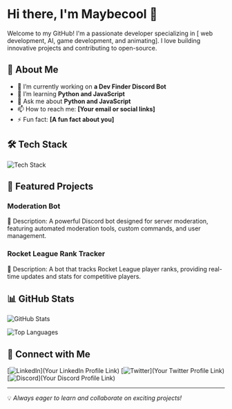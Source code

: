 # Hi there, I'm Maybecool 👋

Welcome to my GitHub! I'm a passionate developer specializing in [ web development, AI, game development, and animating]. I love building innovative projects and contributing to open-source.

## 🚀 About Me
- 🔭 I’m currently working on **a Dev Finder Discord Bot**
- 🌱 I’m learning **Python and JavaScript**
- 💬 Ask me about **Python and JavaScript**
- 📫 How to reach me: **[Your email or social links]**
- ⚡ Fun fact: **[A fun fact about you]**

## 🛠️ Tech Stack
![Tech Stack](https://skillicons.dev/icons?i=html,css,js,react,nodejs,python,mongodb,git,github)

## 📌 Featured Projects

### Moderation Bot
📝 Description: A powerful Discord bot designed for server moderation, featuring automated moderation tools, custom commands, and user management.

### Rocket League Rank Tracker
📝 Description: A bot that tracks Rocket League player ranks, providing real-time updates and stats for competitive players.

## 📊 GitHub Stats
![GitHub Stats](https://github-readme-stats.vercel.app/api?username=YourGitHubUsername&show_icons=true&theme=radical)

![Top Languages](https://github-readme-stats.vercel.app/api/top-langs/?username=YourGitHubUsername&layout=compact&theme=radical)

## 🤝 Connect with Me
[![LinkedIn](https://img.shields.io/badge/LinkedIn-Profile-blue?style=for-the-badge&logo=linkedin)](Your LinkedIn Profile Link)
[![Twitter](https://img.shields.io/badge/Twitter-Profile-blue?style=for-the-badge&logo=twitter)](Your Twitter Profile Link)
[![Discord](https://img.shields.io/badge/Discord-Profile-blue?style=for-the-badge&logo=discord)](Your Discord Profile Link)

---
💡 *Always eager to learn and collaborate on exciting projects!*
